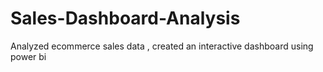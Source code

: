 # Sales-Dashboard-Analysis
Analyzed ecommerce sales data  , created an interactive dashboard using power bi

